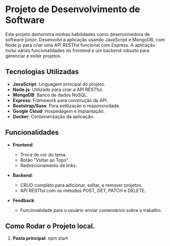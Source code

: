 # Projeto de Desenvolvimento de Software

Este projeto demonstra minhas habilidades como desenvolvedora de software júnior. Desenvolvi a aplicação usando JavaScript e MongoDB, com Node.js para criar uma API RESTful funcional com Express. A aplicação inclui várias funcionalidades no frontend e um backend robusto para gerenciar e exibir projetos.

## Tecnologias Utilizadas

- **JavaScript**: Linguagem principal do projeto.
- **Node.js**: Utilizado para criar a API RESTful.
- **MongoDB**: Banco de dados NoSQL.
- **Express**: Framework para construção da API.
- **Bootstrap/Sass**: Para estilização e responsividade.
- **Google Cloud**: Hospedagem e implantação.
- **Docker**: Containerização da aplicação.

## Funcionalidades

- **Frontend**:
  - Troca de cor do tema.
  - Botão "Voltar ao Topo".
  - Redirecionamento de links.
  
- **Backend**:
  - CRUD completo para adicionar, editar, e remover projetos.
  - API RESTful com os métodos POST, GET, PATCH e DELETE.
  
- **Feedback**:
  - Funcionalidade para o usuário enviar comentários sobre o trabalho.

## Como Rodar o Projeto local.

1. **Pasta principal:**
   npm start


